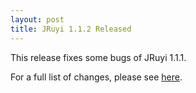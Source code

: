 ```yaml
---
layout: post
title: JRuyi 1.1.2 Released
---
```


This release fixes some bugs of JRuyi 1.1.1.

For a full list of changes, please see [here](https://github.com/jruyi/jruyi/releases/tag/v1.1.2).

